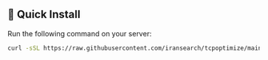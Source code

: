 ## 🚀 Quick Install

Run the following command on your server:

```bash
curl -sSL https://raw.githubusercontent.com/iransearch/tcpoptimize/main/proxy.sh | sudo bash
